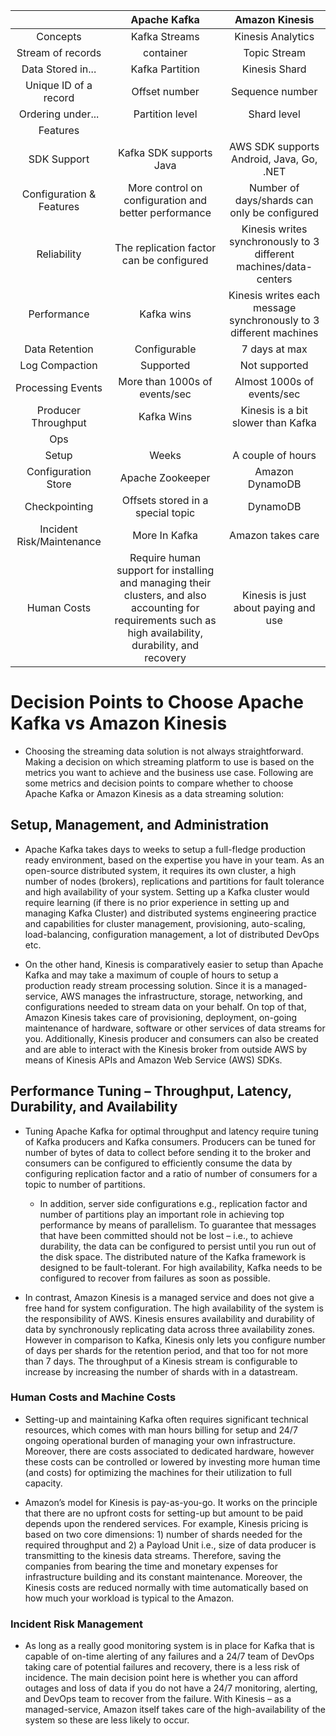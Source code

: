 | |Apache Kafka |	Amazon Kinesis |
|:-:  |:-:  |:-:  |
| Concepts |	Kafka Streams |	Kinesis Analytics | 
|Stream of records| container	|Topic	Stream|
|Data Stored in...	|Kafka Partition|	Kinesis Shard|
|Unique ID of a record|	Offset number|	Sequence number|
|Ordering under...|	Partition level	|Shard level|
|Features	||	
|SDK Support|	Kafka SDK supports Java	|AWS SDK supports Android, Java, Go, .NET|
|Configuration & Features	|More control on configuration and better performance	|Number of days/shards can only be configured|
|Reliability	|The replication factor can be configured	|Kinesis writes synchronously to 3 different machines/data-centers|
|Performance	|Kafka wins	|Kinesis writes each message synchronously to 3 different machines|
|Data Retention|	Configurable	|7 days at max|
|Log Compaction	|Supported	|Not supported|
|Processing Events	|More than 1000s of events/sec|	Almost 1000s of events/sec|
|Producer Throughput|	Kafka Wins	|Kinesis is a bit slower than Kafka|
|Ops		||
|Setup|	Weeks	|A couple of hours|
|Configuration Store	|Apache Zookeeper	|Amazon DynamoDB|
|Checkpointing	|Offsets stored in a special topic|	DynamoDB|
|Incident Risk/Maintenance	|More In Kafka	|Amazon takes care|
|Human Costs	|Require human support for installing and managing their clusters, and also accounting for requirements such as high availability, durability, and recovery	|Kinesis is just about paying and use|

# Decision Points to Choose Apache Kafka vs Amazon Kinesis
* Choosing the streaming data solution is not always straightforward. Making a decision on which streaming platform to use is based on the metrics you want to achieve and the business use case. Following are some metrics and decision points to compare whether to choose Apache Kafka or Amazon Kinesis as a data streaming solution:

## Setup, Management, and Administration
* Apache Kafka takes days to weeks to setup a full-fledge production ready environment, based on the expertise you have in your team. As an open-source distributed system, it requires its own cluster, a high number of nodes (brokers), replications and partitions for fault tolerance and high availability of your system.  Setting up a Kafka cluster would require learning (if there is no prior experience in setting up and managing Kafka Cluster) and distributed systems engineering practice and capabilities for cluster management, provisioning, auto-scaling, load-balancing, configuration management, a lot of distributed DevOps etc.

* On the other hand, Kinesis is comparatively easier to setup than Apache Kafka and may take a maximum of couple of hours to setup a production ready stream processing solution. Since it is a managed-service, AWS manages the infrastructure, storage, networking, and configurations needed to stream data on your behalf. On top of that, Amazon Kinesis takes care of provisioning, deployment, on-going maintenance of hardware, software or other services of data streams for you. Additionally, Kinesis producer and consumers can also be created and are able to interact with the Kinesis broker from outside AWS by means of Kinesis APIs and Amazon Web Service (AWS) SDKs.

## Performance Tuning – Throughput, Latency, Durability, and Availability
* Tuning Apache Kafka for optimal throughput and latency require tuning of Kafka producers and Kafka consumers. Producers can be tuned for number of bytes of data to collect before sending it to the broker and consumers can be configured to efficiently consume the data by configuring replication factor and a ratio of number of consumers for a topic to number of partitions.
  *  In addition, server side configurations e.g., replication factor and number of partitions  play an important role in achieving top performance by means of parallelism. To guarantee that messages that have been committed should not be lost – i.e., to achieve durability, the data can be configured to persist until you run out of the disk space. The distributed nature of the Kafka framework is designed to be fault-tolerant. For high availability, Kafka  needs to be configured to recover from failures as soon as possible.
  
* In contrast, Amazon Kinesis is a managed service and does not give a free hand for system configuration. The high availability of the system is the responsibility of AWS. Kinesis ensures availability and durability of data by synchronously replicating data across three availability zones. However in comparison to Kafka, Kinesis only lets you configure number of days per shards for the retention period, and that too for not more than 7 days. The throughput of a Kinesis stream is configurable to increase by increasing the number of shards with in a datastream.

### Human Costs and Machine Costs
* Setting-up and maintaining Kafka often requires significant technical resources, which comes with man hours billing for setup and 24/7 ongoing operational burden of managing your own infrastructure. Moreover, there are costs associated to dedicated hardware, however these costs can be controlled or lowered by investing more human time (and costs) for optimizing the machines for their utilization to full capacity.

* Amazon’s model for Kinesis is pay-as-you-go. It works  on the principle that there are no upfront costs for setting-up but amount to be paid depends upon the rendered services. For example, Kinesis pricing is based on two core dimensions: 1) number of shards needed for the required throughput and 2) a Payload Unit i.e., size of data producer is transmitting to the kinesis data streams. Therefore, saving the companies from bearing the time and monetary expenses for infrastructure building and its constant maintenance. Moreover, the Kinesis costs are reduced normally with time automatically based on how much your workload is typical to the Amazon.

### Incident Risk Management
* As long as a really good monitoring system is in place for Kafka that is capable of on-time alerting of any failures and a 24/7 team of DevOps taking care of potential failures and recovery, there is a less risk of incidence. The main decision point here is whether you can afford outages and loss of data if you do not have a 24/7 monitoring, alerting, and DevOps team to recover from the failure. With Kinesis – as a managed-service,  Amazon itself takes care of the high-availability of the system so these are less likely to occur.
